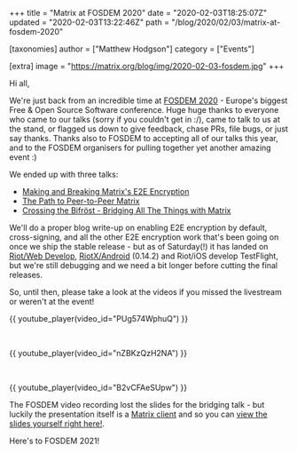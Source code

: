 +++
title = "Matrix at FOSDEM 2020"
date = "2020-02-03T18:25:07Z"
updated = "2020-02-03T13:22:46Z"
path = "/blog/2020/02/03/matrix-at-fosdem-2020"

[taxonomies]
author = ["Matthew Hodgson"]
category = ["Events"]

[extra]
image = "https://matrix.org/blog/img/2020-02-03-fosdem.jpg"
+++

Hi all,

We're just back from an incredible time at [FOSDEM 2020](https://fosdem.org/2020) - Europe's biggest Free & Open Source Software conference.  Huge huge thanks to everyone who came to our talks (sorry if you couldn't get in :/), came to talk to us at the stand, or flagged us down to give feedback, chase PRs, file bugs, or just say thanks.  Thanks also to FOSDEM to accepting all of our talks this year, and to the FOSDEM organisers for pulling together yet another amazing event :)

We ended up with three talks:
 * [Making and Breaking Matrix's E2E Encryption](https://fosdem.org/2020/schedule/event/matrix/)
 * [The Path to Peer-to-Peer Matrix](https://fosdem.org/2020/schedule/event/dip_p2p_matrix/)
 * [Crossing the Bifröst - Bridging All The Things with Matrix](https://fosdem.org/2020/schedule/event/matrix_bridge/)

We'll do a proper blog write-up on enabling E2E encryption by default, cross-signing, and all the other E2E encryption work that's been going on once we ship the stable release - but as of Saturday(!) it has landed on [Riot/Web Develop](https://riot.im/develop), [RiotX/Android](https://play.google.com/store/apps/details?id=im.vector.riotx) (0.14.2) and Riot/iOS develop TestFlight, but we're still debugging and we need a bit longer before cutting the final releases.

So, until then, please take a look at the videos if you missed the livestream or weren't at the event!

{{ youtube_player(video_id="PUg574WphuQ") }}

<br/>

{{ youtube_player(video_id="nZBKzQzH2NA") }}

<br/>

{{ youtube_player(video_id="B2vCFAeSUpw") }}

The FOSDEM video recording lost the slides for the bridging talk - but luckily the presentation itself is a [Matrix client](https://github.com/Half-Shot/matrix-presents) and so you can [view the slides yourself right here!](https://presents.half-shot.uk/slides/!mfikNYyXndTTDgQjAu:half-shot.uk/).

Here's to FOSDEM 2021!
